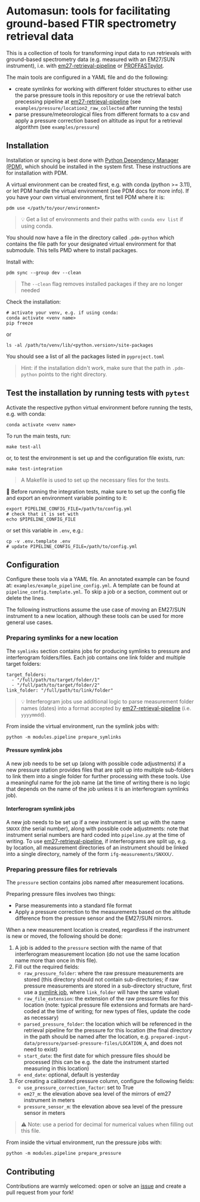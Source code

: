 # Automasun: tools for facilitating ground-based FTIR spectrometry retrieval data

This is a collection of tools for transforming input data to run retrievals with ground-based spectrometry data (e.g. measured with an EM27/SUN instrument), i.e. with [em27-retrieval-pipeline](https://github.com/tum-esm/em27-retrieval-pipeline) or [PROFFASTpylot](https://gitlab.eudat.eu/coccon-kit/proffastpylot).

The main tools are configured in a YAML file and do the following:
- create symlinks for working with different folder structures to either use the parse pressure tools in this repository or use the retrieval batch precessing pipeline at [em27-retrieval-pipeline](https://github.com/tum-esm/em27-retrieval-pipeline) (see `examples/pressure/location2_raw_collected` after running the tests)
- parse pressure/meteorological files from different formats to a csv and apply a pressure correction based on altitude as input for a retrieval algorithm (see `examples/pressure`)

## Installation

Installation or syncing is best done with [Python Dependency Manager (PDM)](https://pdm-project.org/latest/), which should be installed in the system first.
These instructions are for installation with PDM.

A virtual environment can be created first, e.g. with conda (python >= 3.11), or let PDM handle the virtual environment (see PDM docs for more info).
If you have your own virtual environment, first tell PDM where it is:
```
pdm use </path/to/your/environment>
```

> 💡 Get a list of environments and their paths with `conda env list` if using conda.

You should now have a file in the directory called `.pdm-python` which contains the file path for your designated virtual environment for that submodule.
This tells PMD where to install packages.

Install with:
```
pdm sync --group dev --clean
```
> The `--clean` flag removes installed packages if they are no longer needed

Check the installation:
```
# activate your venv, e.g. if using conda:
conda activate <venv name>
pip freeze
```

or
```
ls -al /path/to/venv/lib/<python.version>/site-packages
```

You should see a list of all the packages listed in `pyproject.toml`

> Hint: if the installation didn't work, make sure that the path in `.pdm-python` points to the right directory.


## Test the installation by running tests with `pytest`

Activate the respective python virtual environment before running the tests, e.g. with conda:
```
conda activate <venv name>
```

To run the main tests, run:
```
make test-all
```

or, to test the environment is set up and the configuration file exists, run:
```
make test-integration
```

> A Makefile is used to set up the necessary files for the tests.

🔷 Before running the integration tests, make sure to set up the config file and export an environment variable pointing to it:
```
export PIPELINE_CONFIG_FILE=/path/to/config.yml
# check that it is set with
echo $PIPELINE_CONFIG_FILE
```
or set this variable in `.env`, e.g.:
```
cp -v .env.template .env
# update PIPELINE_CONFIG_FILE=/path/to/config.yml
```

## Configuration

Configure these tools via a YAML file.
An annotated example can be found at: `examples/example_pipeline_config.yml`.
A template can be found at `pipeline_config.template.yml`.
To skip a job or a section, comment out or delete the lines.

The following instructions assume the use case of moving an EM27/SUN instrument to a new location, although these tools can be used for more general use cases.

### Preparing symlinks for a new location

The `symlinks` section contains jobs for producing symlinks to pressure and interferogram folders/files.
Each job contains one link folder and multiple target folders:
```
target_folders:
  - "/full/path/to/target/folder/1"
  - "/full/path/to/target/folder/2"
link_folder: "/full/path/to/link/folder"
```

> 💡 Interferogram jobs use additional logic to parse measurement folder names (dates) into a format accepted by [em27-retrieval-pipeline](https://github.com/tum-esm/em27-retrieval-pipeline) (i.e. `yyyymmdd`).

From inside the virtual environment, run the symlink jobs with:
```
python -m modules.pipeline prepare_symlinks
```

#### Pressure symlink jobs

A new job needs to be set up (along with possible code adjustments) if a new pressure station provides files that are split up into multiple sub-folders to link them into a single folder for further processing with these tools.
Use a meaningful name for the job name (at the time of writing there is no logic that depends on the name of the job unless it is an interferogram symlinks job).

#### Interferogram symlink jobs

A new job needs to be set up if a new instrument is set up with the name `SNXXX` (the serial number), along with possible code adjustments: note that instrument serial numbers are hard coded into `pipeline.py` at the time of writing.
To use [em27-retrieval-pipeline](https://github.com/tum-esm/em27-retrieval-pipeline), if interferograms are split up, e.g. by location, all measurement directories of an instrument should be linked into a single directory, namely of the form `ifg-measurements/SNXXX/`.

### Preparing pressure files for retrievals

The `pressure` section contains jobs named after measurement locations.

Preparing pressure files involves two things:
- Parse measurements into a standard file format
- Apply a pressure correction to the measurements based on the altitude difference from the pressure sensor and the EM27/SUN mirrors.

When a new measurement location is created, regardless if the instrument is new or moved, the following should be done:
1. A job is added to the `pressure` section with the name of that interferogram measurement location (do not use the same location name more than once in this file).
2. Fill out the required fields:
    - `raw_pressure_folder`: where the raw pressure measurements are stored (this directory should not contain sub-directories; if raw pressure measurements are stored in a sub-directory structure, first use a [symlink job](#pressure-symlink-jobs), where `link_folder` will have the same value)
    - `raw_file_extension`: the extension of the raw pressure files for this location (note: typical pressure file extensions and formats are hard-coded at the time of writing; for new types of files, update the code as necessary)
    - `parsed_pressure_folder`: the location which will be referenced in the retrieval pipeline for the pressure for this location (the final directory in the path should be named after the location, e.g. `prepared-input-data/pressure/parsed-pressure-files/LOCATION_A`, and does not need to exist)
    - `start_date`: the first date for which pressure files should be processed (this can be e.g. the date the instrument started measuring in this location)
    - `end_date`: optional, default is yesterday
3. For creating a calibrated pressure column, configure the following fields:
    - `use_pressure_correction_factor`: set to True
    - `em27_m`: the elevation above sea level of the mirrors of em27 instrument in meters
    - `pressure_sensor_m`: the elevation above sea level of the pressure sensor in meters

> ⚠️ Note: use a period for decimal for numerical values when filling out this file.

From inside the virtual environment, run the pressure jobs with:
```
python -m modules.pipeline prepare_pressure
```

## Contributing

Contributions are warmly welcomed: open or solve an [issue](https://github.com/cfleur/automasun/issues) and create a pull request from your fork!